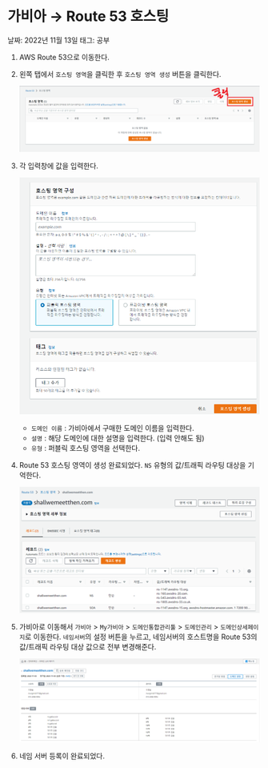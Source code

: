 # 가비아 → Route 53 호스팅

날짜: 2022년 11월 13일
태그: 공부

1. AWS Route 53으로 이동한다.
2. 왼쪽 탭에서 `호스팅 영역`을 클릭한 후 `호스팅 영역 생성` 버튼을 클릭한다.
    
    ![Untitled](../images/Route%2053_1.png)
    
3. 각 입력창에 값을 입력한다.
    
    ![Untitled](../images/Route%2053_2.png)
    
    - `도메인 이름` : 가비아에서 구매한 도메인 이름을 입력한다.
    - `설명` : 해당 도메인에 대한 설명을 입력한다. (입력 안해도 됨)
    - `유형` : 퍼블릭 호스팅 영역을 선택한다.
4. Route 53 호스팅 영역이 생성 완료되었다. `NS` 유형의 값/트래픽 라우팅 대상을 기억한다.
    
    ![Untitled](../images/Route%2053_3.png)
    
5. 가비아로 이동해서 `가비아` > `My가비아` > `도메인통합관리툴` > `도메인관리` > `도메인상세페이지`로 이동한다. `네임서버`의 설정 버튼을 누르고, 네임서버의 호스트명을 Route 53의 값/트래픽 라우팅 대상 값으로 전부 변경해준다.
    
    ![Untitled](../images/Route%2053_4.png)
    
6. 네임 서버 등록이 완료되었다.